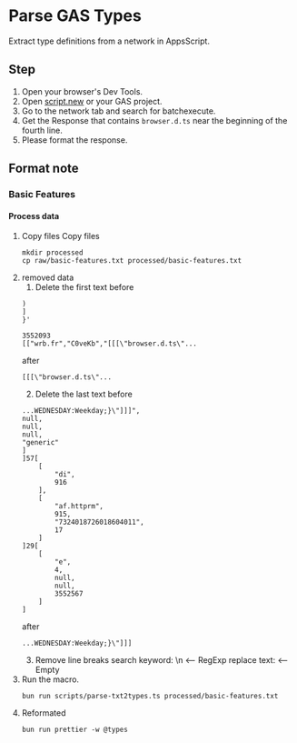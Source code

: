 # Parse GAS Types

Extract type definitions from a network in AppsScript.

## Step

1. Open your browser's Dev Tools.
2. Open [script.new](https://script.new) or your GAS project.
3. Go to the network tab and search for batchexecute.
4. Get the Response that contains `browser.d.ts` near the beginning of the fourth line.
5. Please format the response.

## Format note

### Basic Features

#### Process data

1. Copy files
    Copy files
    ```shell
    mkdir processed
    cp raw/basic-features.txt processed/basic-features.txt
    ```
2. removed data
   1. Delete the first text
    before
    ```
    )
    ]
    }'

    3552093
    [["wrb.fr","C0veKb","[[[\"browser.d.ts\"...
    ```
    after
    ```
    [[[\"browser.d.ts\"...
    ```
    2. Delete the last text
    before
    ```
    ...WEDNESDAY:Weekday;}\"]]]",
    null,
    null,
    null,
    "generic"
    ]
    ]57[
        [
            "di",
            916
        ],
        [
            "af.httprm",
            915,
            "7324018726018604011",
            17
        ]
    ]29[
        [
            "e",
            4,
            null,
            null,
            3552567
        ]
    ]
    ```
    after
    ```
    ...WEDNESDAY:Weekday;}\"]]]
    ```
    3. Remove line breaks
    search keyword: \n <-- RegExp
    replace text:  <-- Empty
3. Run the macro.
    ```shell
    bun run scripts/parse-txt2types.ts processed/basic-features.txt
    ```
4. Reformated
    ```shell
    bun run prettier -w @types
    ```
    